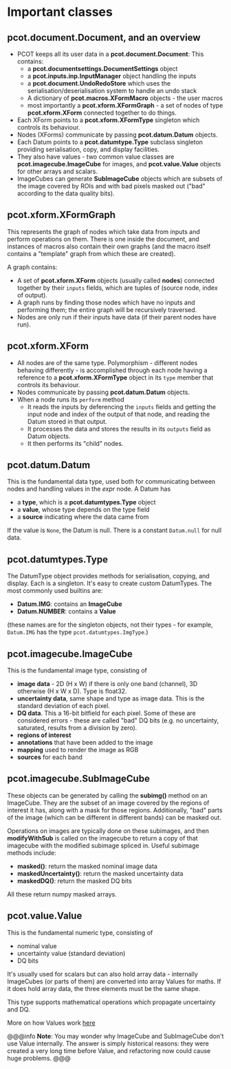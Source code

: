 # Important classes

## pcot.document.Document, and an overview

* PCOT keeps all its user data in a **pcot.document.Document**:
This contains:
    * a **pcot.documentsettings.DocumentSettings** object
    * a **pcot.inputs.inp.InputManager** object handling the inputs
    * a **pcot.document.UndoRedoStore** which uses the serialisation/deserialisation
    system to handle an undo stack
    * A dictionary of **pcot.macros.XFormMacro** objects - the user macros
    * most importantly a **pcot.xform.XFormGraph** - a set of 
    nodes of type **pcot.xform.XForm** connected together
    to do things.
* Each XForm points to a **pcot.xform.XFormType** singleton which
controls its behaviour.
* Nodes (XForms) communicate by passing **pcot.datum.Datum** objects.
* Each Datum points to a **pcot.datumtype.Type** subclass singleton
providing serialisation, copy, and display facilities.
* They also have values - two common value classes are
**pcot.imagecube.ImageCube** for images, and **pcot.value.Value**
objects for other arrays and scalars.
* ImageCubes can generate **SubImageCube** objects which are subsets of
the image covered by ROIs and with bad pixels masked out ("bad" according
to the data quality bits).

## pcot.xform.XFormGraph
    
This represents the graph of nodes which take data from inputs and perform
operations on them. There is one inside the document, and instances of
macros also contain their own graphs (and the macro itself contains a "template"
graph from which these are created).

A graph contains:

* A set of **pcot.xform.XForm** objects (usually called **nodes**)
connected together by their `inputs` fields, which are tuples of 
(source node, index of output).
* A graph runs by finding those nodes which have no inputs and performing them;
the entire graph will be recursively traversed.
* Nodes are only run if their inputs have data (if their parent nodes have run).

## pcot.xform.XForm

* All nodes are of the same type. Polymorphism - different nodes behaving
differently - is accomplished through each node having a reference to
a **pcot.xform.XFormType** object in its `type` member
that controls its behaviour.
* Nodes communicate by passing **pcot.datum.Datum** objects.
* When a node runs its `perform` method
    * It reads the inputs by deferencing the `inputs` fields and
    getting the input node and index of the output of that node,
    and reading the Datum stored in that output.
    * It processes the data and stores the results in its `outputs` field
    as Datum objects.
    * It then performs its "child" nodes.

## pcot.datum.Datum

This is the fundamental data type, used both for communicating between
nodes and handling values in the *expr* node. A Datum has

* a **type**, which is a **pcot.datumtypes.Type** object
* a **value**, whose type depends on the type field
* a **source** indicating where the data came from

If the value is `None`, the Datum is null. There is a constant
`Datum.null` for null data.

## pcot.datumtypes.Type

The DatumType object provides methods for serialisation, copying,
and display. Each is a singleton. It's easy to create custom DatumTypes.
The most commonly used builtins are:

* **Datum.IMG**:  contains an **ImageCube**
* **Datum.NUMBER**: contains a **Value**

(these names are for the singleton objects, not their types - for example,
`Datum.IMG` has the type `pcot.datumtypes.ImgType`.)


## pcot.imagecube.ImageCube

This is the fundamental image type, consisting of

* **image data** - 2D (H x W) if there is only one band (channel), 
3D otherwise (H x W x D). Type is float32.
* **uncertainty data**, same shape and type as image data. This is the
standard deviation of each pixel.
* **DQ data**. This a 16-bit bitfield for each pixel. Some
of these are considered errors - these are called "bad" DQ bits
(e.g. no uncertainty, saturated, results from a division by zero).
* **regions of interest**
* **annotations** that have been added to the image
* **mapping** used to render the image as RGB
* **sources** for each band

## pcot.imagecube.SubImageCube

These objects can be generated by calling the **subimg()** method on an
ImageCube. They are the subset of an image covered by the regions of 
interest it has, along with a mask for those regions. Additionally,
"bad" parts of the image (which can be different in different bands)
can be masked out. 

Operations on images are typically done on these
subimages, and then **modifyWithSub** is called on the imagecube to
return a copy of that imagecube with the modified subimage spliced
in. Useful subimage methods include:

* **masked()**: return the masked nominal image data
* **maskedUncertainty()**: return the masked uncertainty data
* **maskedDQ()**: return the masked DQ bits

All these return numpy masked arrays.

## pcot.value.Value

This is the fundamental numeric type, consisting of

* nominal value
* uncertainty value (standard deviation)
* DQ bits

It's usually used for scalars but can also hold array data - internally
ImageCubes (or parts of them) are converted into array Values for maths.
If it does hold array data, the three elements must be the same shape.

This type supports mathematical operations which propagate uncertainty
and DQ.

More on how Values work [here](values.md)

@@@info
**Note**: You may wonder why ImageCube and SubImageCube don't use
Value internally. The answer is simply historical reasons: they
were created a very long time before Value, and refactoring now
could cause huge problems.
@@@


